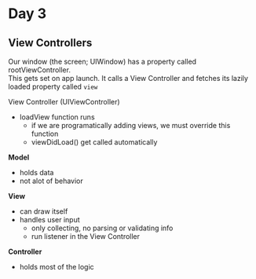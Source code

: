 # Day 3

## View Controllers

Our window (the screen; UIWindow) has a property called rootViewController.  
This gets set on app launch. It calls a View Controller and fetches its lazily loaded property called `view`

View Controller (UIViewController)
- loadView function runs
  - if we are programatically adding views, we must override this function
  - viewDidLoad() get called automatically


__Model__
- holds data
- not alot of behavior

__View__
- can draw itself
- handles user input
  - only collecting, no parsing or validating info
  - run listener in the View Controller

__Controller__
- holds most of the logic
